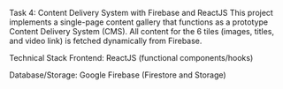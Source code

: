 Task 4: Content Delivery System with Firebase and ReactJS
This project implements a single-page content gallery that functions as a prototype Content Delivery System (CMS). All content for the 6 tiles (images, titles, and video link) is fetched dynamically from Firebase.

Technical Stack
Frontend: ReactJS (functional components/hooks)

Database/Storage: Google Firebase (Firestore and Storage)
